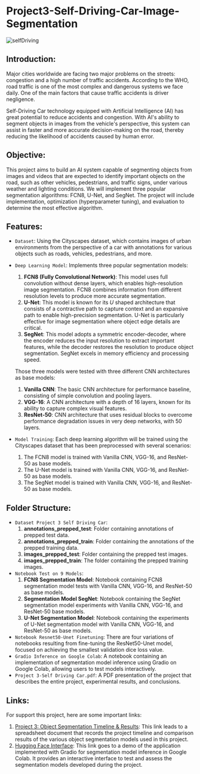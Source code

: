 # Project3-Self-Driving-Car-Image-Segmentation
![selfDriving](https://github.com/user-attachments/assets/1290bead-d546-4a45-8e33-23cfe36f4dcf)

## Introduction:
Major cities worldwide are facing two major problems on the streets: congestion and a high number of traffic accidents. According to the WHO, road traffic is one of the most complex and dangerous systems we face daily. One of the main factors that cause traffic accidents is driver negligence.

Self-Driving Car technology equipped with Artificial Intelligence (AI) has great potential to reduce accidents and congestion. With AI's ability to segment objects in images from the vehicle's perspective, this system can assist in faster and more accurate decision-making on the road, thereby reducing the likelihood of accidents caused by human error.

## Objective: 
This project aims to build an AI system capable of segmenting objects from images and videos that are expected to identify important objects on the road, such as other vehicles, pedestrians, and traffic signs, under various weather and lighting conditions. We will implement three popular segmentation algorithms: FCN8, U-Net, and SegNet. The project will include implementation, optimization (hyperparameter tuning), and evaluation to determine the most effective algorithm.

## Features:
- `Dataset`: Using the Cityscapes dataset, which contains images of urban environments from the perspective of a car with annotations for various objects such as roads, vehicles, pedestrians, and more.
- `Deep Learning Model`: Implements three popular segmentation models:
   1. **FCN8 (Fully Convolutional Network)**: This model uses full convolution without dense layers, which enables high-resolution image segmentation. FCN8 combines information from different resolution levels to produce more accurate segmentation.
   2. **U-Net**: This model is known for its _U_ shaped architecture that consists of a contractive path to capture context and an expansive path to enable high-precision segmentation. U-Net is particularly effective for image segmentation where object edge details are critical.
   3. **SegNet**: This model adopts a symmetric encoder-decoder, where the encoder reduces the input resolution to extract important features, while the decoder restores the resolution to produce object segmentation. SegNet excels in memory efficiency and processing speed.

  Those three models were tested with three different CNN architectures as base models:
    1. **Vanilla CNN**: The basic CNN architecture for performance baseline, consisting of simple convolution and pooling layers.
    2. **VGG-16**: A CNN architecture with a depth of 16 layers, known for its ability to capture complex visual features.
    3. **ResNet-50**: CNN architecture that uses residual blocks to overcome performance degradation issues in very deep networks, with 50 layers.
- `Model Training`: Each deep learning algorithm will be trained using the Cityscapes dataset that has been preprocessed with several scenarios:
   1. The FCN8 model is trained with Vanilla CNN, VGG-16, and ResNet-50 as base models.
   2. The U-Net model is trained with Vanilla CNN, VGG-16, and ResNet-50 as base models.
   3. The SegNet model is trained with Vanilla CNN, VGG-16, and ResNet-50 as base models.

## Folder Structure:
- `Dataset Project 3 Self Driving Car`:
   1. **annotations_prepped_test**: Folder containing annotations of prepped test data.
   2. **annotations_prepped_train**: Folder containing the annotations of the prepped training data.
   3. **images_prepped_test**: Folder containing the prepped test images.
   4. **images_prepped_train**: The folder containing the prepped training images.
- `Notebook Test on 9 Models`:
   1. **FCN8 Segmentation Model**: Notebook containing FCN8 segmentation model tests with Vanilla CNN, VGG-16, and ResNet-50 as base models.
   2. **Segmentation Model SegNet**: Notebook containing the SegNet segmentation model experiments with Vanilla CNN, VGG-16, and ResNet-50 base models.
   3. **U-Net Segmentation Model**: Notebook containing the experiments of U-Net segmentation model with Vanilla CNN, VGG-16, and ResNet-50 as base models.
- `Notebook Resnet50-Unet Finetuning`: There are four variations of notebooks resulting from fine-tuning the ResNet50-Unet model, focused on achieving the smallest validation dice loss value.
- `Gradio Inference on Google Colab`: A notebook containing an implementation of segmentation model inference using Gradio on Google Colab, allowing users to test models interactively.
- `Project 3-Self Driving Car.pdf`: A PDF presentation of the project that describes the entire project, experimental results, and conclusions.

## Links:
For support this project, here are some important links:
1. [Project 3: Object Segmentation Timeline & Results](https://docs.google.com/spreadsheets/d/19r60rSKzbD9wwQJAUAhbfaILK345ghxz2j73iuzR9q8/edit?usp=sharing): This link leads to a spreadsheet document that records the project timeline and comparison results of the various object segmentation models used in this project.
2. [Hugging Face Interface](https://huggingface.co/spaces/eurekalabdawara/computervision-keras-segmentation): This link goes to a demo of the application implemented with Gradio for segmentation model inference in Google Colab. It provides an interactive interface to test and assess the segmentation models developed during the project.
